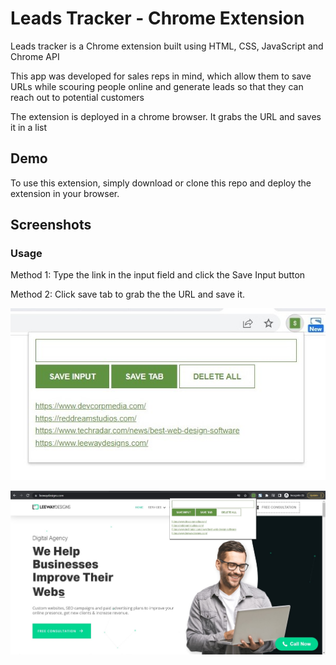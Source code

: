 
# Leads Tracker - Chrome Extension

Leads tracker is a Chrome extension built using HTML, CSS, JavaScript and Chrome API

This app was developed for sales reps in mind, which allow them to save URLs while scouring people online and
generate leads so that they can reach out to potential customers

The extension is deployed in a chrome browser. It grabs the URL and saves it in a list

## Demo
To use this extension, simply download or clone this repo and deploy
the extension in your browser.

## Screenshots

### Usage

Method 1: Type the link in the input field and click the Save Input button

Method 2: Click save tab to grab the the URL and save it.

![Leads Tracker](./screenshots/app.jpg?raw=true "Leads Tracker")

![Extension](./screenshots/leadstracker.jpg?raw=true "Leads Tracker")




